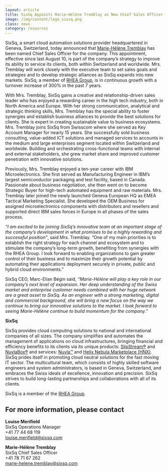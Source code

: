 ```yaml
---
layout: article
title: SixSq Appoints Marie-Hélène Tremblay as New Chief Sales Officer
image: /img/content/logo_sixsq.png
class: news
category: resources
---
```


SixSq, a smart cloud automation solutions provider headquartered in Geneva, Switzerland, today announced that [Marie-Hélène Tremblay](https://www.linkedin.com/profile/view?id=AAMAAACke8MBF33ChCUAjPUf65IHmPzICkJPgak&authType=name&authToken=uudn&trk=hp-feed-member-name) has been named Chief Sales Officer for the company. This appointment, effective since last August 10, is part of the company’s strategy to improve its ability to service its clients, both within Switzerland and worldwide. Mrs. Tremblay will work closely with the executive team to set sales goals and strategies and to develop strategic alliances as SixSq expands into new markets. SixSq, a member of [RHEA Group](http://www.rheagroup.com), is in continuous growth with a turnover increase of 300% in the past 7 years.

With Mrs. Tremblay, SixSq gains a creative and relationship-driven sales leader who has enjoyed a rewarding career in the high tech industry, both in North America and Europe. With her strong communication, analytical and strategic thinking skills, Mrs. Tremblay has the special ability to foster synergies and establish business alliances to provide the best solutions for clients. She is expert in creating sustainable value to business ecosystems.
Mrs. Tremblay joins SixSq from Swisscom where she served as Key Account Manager for nearly 15 years. She successfully sold business consulting, value-added ICT solutions and managed services to accounts in the medium and large enterprises segment located within Switzerland and worldwide. Building and orchestrating cross-functional teams with internal and external stakeholders, she grew market share and improved customer penetration with innovative solutions. 

Previously, Mrs. Tremblay enjoyed a ten-year career with IBM Microelectronics. She first served as Manufacturing Engineer in IBM’s largest semiconductor packaging and test facility, based in Canada. Passionate about business negotiation, she then went on to become Strategic Buyer for high-tech automated equipment and raw materials. Mrs. Tremblay later joined the newly launched Geneva European HQ as EMEA Tactical Marketing Specialist. She developed the OEM Business for assigned microelectronics components with distributors and resellers and supported direct IBM sales forces in Europe in all phases of the sales process. 

 *“I am excited to be joining SixSq’s innovative team at an important stage of the company’s development in what promises to be a highly rewarding and successful position”*, said Mrs. Tremblay. “One of my main priorities is to establish the right strategy for each channel and ecosystem and to stimulate the company’s long-term growth, benefiting from synergies with the RHEA Group. I look forward to enabling organizations to gain greater control of their business and to maximize their growth potential by automating their applications deployment securely in private, public and hybrid cloud environments.”
 
SixSq CEO, Marc-Elian Bégin said, *“Marie-Hélène will play a key role in our company’s next level of expansion. Her deep understanding of the Swiss market and enterprise customer needs combined with her huge network are a great asset to SixSq. As an engineer with a strong marketing, digital and commercial background, she will bring a new focus on the way we continue to bring our innovative solutions to the market. I look forward to seeing Marie-Hélène continue to build momentum for the company.”*

**SixSq**

SixSq provides cloud computing solutions to national and international companies of all sizes. The company simplifies and automates the management of applications on cloud infrastructures, bringing financial and efficiency benefits to its clients via its unique products: [SlipStream®](http://sixsq.com/products/slipstream/) and [NuvlaBox®](http://sixsq.com/products/slipstream/) and services: [Nuvla™](http://sixsq.com/services/nuvla/) and [Helix Nebula Marketplace (HNX)](http://hnx.helix-nebula.eu). SixSq prides itself in promoting cloud neutral solutions for the fast moving IT sector. The multicultural team, which consists of highly skilled software engineers and system administrators, is based in Geneva, Switzerland, and embraces the Swiss ideals of excellence, innovation and precision. SixSq strives to build long-lasting partnerships and collaborations with all of its clients.

SixSq is a member of the [RHEA Group](http://www.rheagroup.com).

For more information, please contact
----

**Louise Merifield**  
SixSq Operations Manager  
+41 77 44 68 119  
[louise.merifield@sixsq.com](mailto:louise.merifield@sixsq.com)

**Marie-Hélène Tremblay**  
SixSq Chief Sales Officer   
+41 78 71 67 262  
[marie-helene.tremblay@sixsq.com](mailto:marie-helene.tremblay@sixsq.com)



